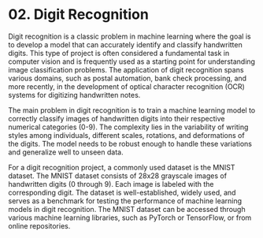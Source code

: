# 02. Digit Recognition

Digit recognition is a classic problem in machine learning where the goal is to develop a model that can accurately identify and classify handwritten digits. This type of project is often considered a fundamental task in computer vision and is frequently used as a starting point for understanding image classification problems. The application of digit recognition spans various domains, such as postal automation, bank check processing, and more recently, in the development of optical character recognition (OCR) systems for digitizing handwritten notes.

The main problem in digit recognition is to train a machine learning model to correctly classify images of handwritten digits into their respective numerical categories (0-9). The complexity lies in the variability of writing styles among individuals, different scales, rotations, and deformations of the digits. The model needs to be robust enough to handle these variations and generalize well to unseen data.

For a digit recognition project, a commonly used dataset is the MNIST dataset. The MNIST dataset consists of 28x28 grayscale images of handwritten digits (0 through 9). Each image is labeled with the corresponding digit. The dataset is well-established, widely used, and serves as a benchmark for testing the performance of machine learning models in digit recognition. The MNIST dataset can be accessed through various machine learning libraries, such as PyTorch or TensorFlow, or from online repositories.